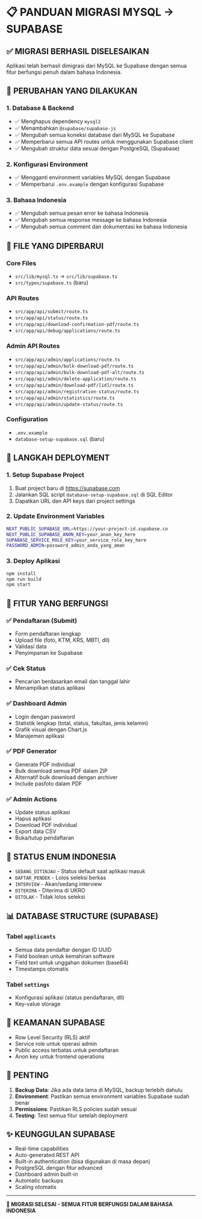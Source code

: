 # 📋 PANDUAN MIGRASI MYSQL → SUPABASE

## ✅ MIGRASI BERHASIL DISELESAIKAN

Aplikasi telah berhasil dimigrasi dari MySQL ke Supabase dengan semua fitur berfungsi penuh dalam bahasa Indonesia.

## 🔄 PERUBAHAN YANG DILAKUKAN

### 1. Database & Backend

- ✅ Menghapus dependency `mysql2`
- ✅ Menambahkan `@supabase/supabase-js`
- ✅ Mengubah semua koneksi database dari MySQL ke Supabase
- ✅ Memperbarui semua API routes untuk menggunakan Supabase client
- ✅ Mengubah struktur data sesuai dengan PostgreSQL (Supabase)

### 2. Konfigurasi Environment

- ✅ Mengganti environment variables MySQL dengan Supabase
- ✅ Memperbarui `.env.example` dengan konfigurasi Supabase

### 3. Bahasa Indonesia

- ✅ Mengubah semua pesan error ke bahasa Indonesia
- ✅ Mengubah semua response message ke bahasa Indonesia
- ✅ Mengubah semua comment dan dokumentasi ke bahasa Indonesia

## 📂 FILE YANG DIPERBARUI

### Core Files

- `src/lib/mysql.ts` → `src/lib/supabase.ts`
- `src/types/supabase.ts` (baru)

### API Routes

- `src/app/api/submit/route.ts`
- `src/app/api/status/route.ts`
- `src/app/api/download-confirmation-pdf/route.ts`
- `src/app/api/debug/applications/route.ts`

### Admin API Routes

- `src/app/api/admin/applications/route.ts`
- `src/app/api/admin/bulk-download-pdf/route.ts`
- `src/app/api/admin/bulk-download-pdf-alt/route.ts`
- `src/app/api/admin/delete-application/route.ts`
- `src/app/api/admin/download-pdf/[id]/route.ts`
- `src/app/api/admin/registration-status/route.ts`
- `src/app/api/admin/statistics/route.ts`
- `src/app/api/admin/update-status/route.ts`

### Configuration

- `.env.example`
- `database-setup-supabase.sql` (baru)

## 🚀 LANGKAH DEPLOYMENT

### 1. Setup Supabase Project

1. Buat project baru di https://supabase.com
2. Jalankan SQL script `database-setup-supabase.sql` di SQL Editor
3. Dapatkan URL dan API keys dari project settings

### 2. Update Environment Variables

```bash
NEXT_PUBLIC_SUPABASE_URL=https://your-project-id.supabase.co
NEXT_PUBLIC_SUPABASE_ANON_KEY=your_anon_key_here
SUPABASE_SERVICE_ROLE_KEY=your_service_role_key_here
PASSWORD_ADMIN=password_admin_anda_yang_aman
```

### 3. Deploy Aplikasi

```bash
npm install
npm run build
npm start
```

## 🔧 FITUR YANG BERFUNGSI

### ✅ Pendaftaran (Submit)

- Form pendaftaran lengkap
- Upload file (foto, KTM, KRS, MBTI, dll)
- Validasi data
- Penyimpanan ke Supabase

### ✅ Cek Status

- Pencarian berdasarkan email dan tanggal lahir
- Menampilkan status aplikasi

### ✅ Dashboard Admin

- Login dengan password
- Statistik lengkap (total, status, fakultas, jenis kelamin)
- Grafik visual dengan Chart.js
- Manajemen aplikasi

### ✅ PDF Generator

- Generate PDF individual
- Bulk download semua PDF dalam ZIP
- Alternatif bulk download dengan archiver
- Include pasfoto dalam PDF

### ✅ Admin Actions

- Update status aplikasi
- Hapus aplikasi
- Download PDF individual
- Export data CSV
- Buka/tutup pendaftaran

## 🎯 STATUS ENUM INDONESIA

- `SEDANG_DITINJAU` - Status default saat aplikasi masuk
- `DAFTAR_PENDEK` - Lolos seleksi berkas
- `INTERVIEW` - Akan/sedang interview
- `DITERIMA` - Diterima di UKRO
- `DITOLAK` - Tidak lolos seleksi

## 📊 DATABASE STRUCTURE (SUPABASE)

### Tabel `applicants`

- Semua data pendaftar dengan ID UUID
- Field boolean untuk kemahiran software
- Field text untuk unggahan dokumen (base64)
- Timestamps otomatis

### Tabel `settings`

- Konfigurasi aplikasi (status pendaftaran, dll)
- Key-value storage

## 🔐 KEAMANAN SUPABASE

- Row Level Security (RLS) aktif
- Service role untuk operasi admin
- Public access terbatas untuk pendaftaran
- Anon key untuk frontend operations

## 🚨 PENTING

1. **Backup Data**: Jika ada data lama di MySQL, backup terlebih dahulu
2. **Environment**: Pastikan semua environment variables Supabase sudah benar
3. **Permissions**: Pastikan RLS policies sudah sesuai
4. **Testing**: Test semua fitur setelah deployment

## ✨ KEUNGGULAN SUPABASE

- Real-time capabilities
- Auto-generated REST API
- Built-in authentication (bisa digunakan di masa depan)
- PostgreSQL dengan fitur advanced
- Dashboard admin built-in
- Automatic backups
- Scaling otomatis

---

**🎉 MIGRASI SELESAI - SEMUA FITUR BERFUNGSI DALAM BAHASA INDONESIA**
